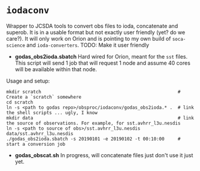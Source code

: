 # `iodaconv`
Wrapper to JCSDA tools to convert obs files to ioda, concatenate and superob.
It is in a usable format but not exactly user friendly (yet? do we care?). It will only
work on Orion and is pointing to my own build of `soca-science` and `ioda-converters`.
TODO: Make it user friendly

- **godas_obs2ioda.sbatch**
Hard wired for Orion, meant for the `sst` files. This script will send 1 job that will request 1 node and assume 40 cores will be
available within that node.

Usage and setup:

```console
mkdir scratch                                                   # Create a `scratch` somewhere
cd scratch
ln -s <path to godas repo>/obsproc/iodaconv/godas_obs2ioda.* .  # link the shell scripts ... ugly, I know
mkdir data                                                      # link the source of observations. For example, for sst.avhrr_l3u.nesdis
ln -s <path to source of obs>/sst.avhrr_l3u.nesdis data/sst.avhrr_l3u.nesdis
./godas_obs2ioda.sbatch -s 20190101 -e 20190102 -t 00:10:00     # start a conversion job
```

- **godas_obscat.sh**
In progress, will concatenate files just don't use it just yet.
